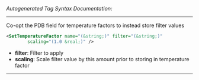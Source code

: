 <!-- THIS IS AN AUTOGENERATED FILE: Don't edit it directly, instead change the schema definition in the code itself. -->

_Autogenerated Tag Syntax Documentation:_

---
Co-opt the PDB field for temperature factors to instead store filter values

```xml
<SetTemperatureFactor name="(&string;)" filter="(&string;)"
        scaling="(1.0 &real;)" />
```

-   **filter**: Filter to apply
-   **scaling**: Scale filter value by this amount prior to storing in temperature factor

---
